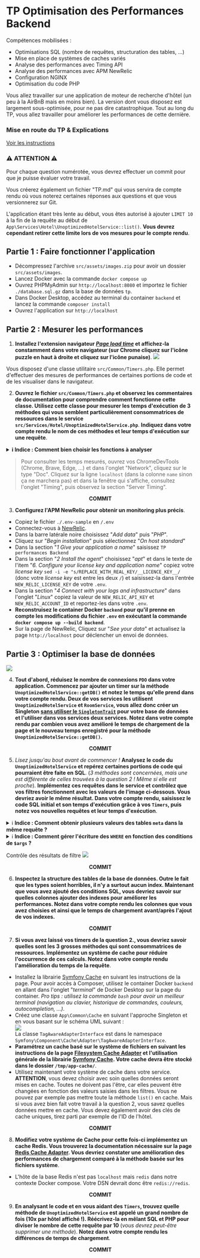 # TP Optimisation des Performances Backend

Compétences mobilisées :
- Optimisations SQL (nombre de requêtes, structuration des tables, ...)
- Mise en place de systèmes de caches variés
- Analyse des performances avec Timing API
- Analyse des performances avec APM NewRelic
- Configuration NGINX
- Optimisation du code PHP

Vous allez travailler sur une application de moteur de recherche d'hôtel (un peu à la AirBnB mais en moins bien). La version dont vous disposez est largement sous-optimisée, pour ne pas dire catastrophique. Tout au long du TP, vous allez travailler pour améliorer les performances de cette dernière.

### Mise en route du TP & Explications
[Voir les instructions](/docs/setup.md)


### ⚠️ ATTENTION ⚠️
Pour chaque question numérotée, vous devrez effectuer un commit pour que je puisse évaluer votre travail.

Vous créerez également un fichier "TP.md" qui vous servira de compte rendu où vous noterez certaines réponses aux questions et que vous versionnerez sur Git.

L'application étant très lente au début, vous êtes autorisé à ajouter `LIMIT 10` à la fin de la requête au début de `App\Services\Hotel\UnoptimizedHotelService::list()`. **Vous devrez cependant retirer cette limite lors de vos mesures pour le compte rendu**.

## Partie 1 : Faire fonctionner l'application
- Décompressez l'archive `src/assets/images.zip` pour avoir un dossier `src/assets/images`.
- Lancez Docker avec la commande `docker compose up`
- Ouvrez PHPMyAdmin sur `http://localhost:8080` et importez le fichier `./database.sql.gz` dans la base de données `tp`.
- Dans Docker Desktop, accédez au terminal du container `backend` et lancez la commande `composer install`
- Ouvrez l'application sur `http://localhost`

## Partie 2 : Mesurer les performances

1. **Installez l'extension navigateur [*Page load time*](https://chrome.google.com/webstore/detail/page-load-time/fploionmjgeclbkemipmkogoaohcdbig) et affichez-la constamment dans votre navigateur (sur Chrome cliquez sur l'icône puzzle en haut à droite et cliquez sur l'icône punaise)**. ![](docs/assets/screenshot-pin-chrome-ext.png)

Vous disposez d'une classe utilitaire `src/Common/Timers.php`. Elle permet d'effectuer des mesures de performances de certaines portions de code et de les visualiser dans le navigateur.

2. **Ouvrez le fichier `src/Common/Timers.php` et observez les commentaires de documentation pour comprendre comment fonctionne cette classe. Utilisez cette classe pour mesurer les temps d'exécution de 3 méthodes qui vous semblent particulièrement consommatrices de ressources dans le service `src/Services/Hotel/UnoptimizedHotelService.php`**. **Indiquez dans votre compte rendu le nom de ces méthodes et leur temps d'exécution sur une requête**.
<details>
    <summary><b>ℹ️ Indice : Comment bien choisir les fonctions à analyser</b></summary>
Il est inutile d'analyser de fonctions de haut niveau, visez des fonctions plus imbriquées. En effet, si vous mesurez des fonctions de haut niveau, elles paraîtront plus longues, car elles incluront leurs fonctions sous-jacentes. Vous serez donc biaisé en pensant que ce sont les fonctions de haut niveau qui sont à optimiser alors que ce sont les fonctions qu'elles appellent.
</details>

> Pour consulter les temps mesurés, ouvrez vos ChromeDevTools (Chrome, Brave, Edge, ...) et dans l'onglet "Network", cliquez sur le type "Doc". Cliquez sur la ligne
`localhost` (dans la colonne `name` sinon ça ne marchera pas) et dans la fenêtre qui s'affiche, consultez l'onglet "Timing", puis observez la section "Server Timing".

**<div style="text-align:center">COMMIT</div>**

3. **Configurez l'APM NewRelic pour obtenir un monitoring plus précis**.
- Copiez le fichier `./.env-sample` en `/.env`
- Connectez-vous à [NewRelic](https://one.eu.newrelic.com/).
- Dans la barre latérale noire choisissez "*Add data*" puis "*PHP*".
- Cliquez sur "*Begin installation*" puis sélectionnez "*On host standard*"
- Dans la section "*1 Give your application a name*" saisissez `TP performances Backend`
- Dans la section "*2 Install the agent*" choisissez "*apt*" et dans le texte de l'item "*6. Configure your license key and application name*" copiez votre *license key* `sed -i -e "s/REPLACE_WITH_REAL_KEY/__LICENCE_KEY__/` (donc votre *license key* est entre les deux `/`) et saisissez-la dans l'entrée `NEW_RELIC_LICENSE_KEY` de votre `.env`.
- Dans la section "*4 Connect with your logs and infrastructure*" dans l'onglet "*Linux*" copiez la valeur de `NEW_RELIC_API_KEY` et `NEW_RELIC_ACCOUNT_ID` et reportez-les dans votre `.env`.
- **Reconstruisez le container Docker `backend` pour qu'il prenne en compte les modifications du fichier `.env` en exécutant la commande `docker compose up --build backend`**.
- Sur la page de NewRelic, Cliquez sur "*See your data*" et actualisez la page `http://localhost` pour déclencher un envoi de données.

## Partie 3 : Optimiser la base de données

![](docs/assets/singleton-db.png)

4. **Tout d'abord, réduisez le nombre de connexions `PDO` dans votre application. Commencez par ajouter un timer sur la méthode `UnoptimizedHotelService::getDB()` et notez le temps qu'elle prend dans votre compte rendu. Deux de vos services les utilisent `UnoptimizedHotelService` et `RoomService`, vous allez donc créer un Singleton <u>sans utiliser le `SingletonTrait`</u> pour votre base de données et l'utiliser dans vos services deux services. Notez dans votre compte rendu par combien vous avez amélioré le temps de chargement de la page et le nouveau temps enregistré pour la méthode `UnoptimizedHotelService::getDB()`.**
  
**<div style="text-align:center">COMMIT</div>**

5. *Lisez jusqu'au bout avant de commencer !* **Analysez le code du `UnoptimizedHotelService` et repérez certaines portions de code qui pourraient être faite en SQL**. (*3 méthodes sont concernées, mais une est différente de celles trouvées à la question 2 ! Même si elle est proche*). **Implémentez ces requêtes dans le service et contrôlez que vos filtres fonctionnent avec les valeurs de l'image ci-dessous. Vous devriez avoir le même résultat. Dans votre compte rendu, saisissez le code SQL initial et son temps d'exécution grâce à vos `Timers`, puis notez vos nouvelles requêtes et leur temps d'exécution**.

<details>
    <summary>ℹ️ <b>Indice : Comment obtenir plusieurs valeurs des tables <code>meta</code> dans la même requête ?</b></summary>
Vous pouvez faire des <code>INNER JOIN</code> avec alias. Par exemple :
<div class="highlight highlight-source-sql notranslate position-relative overflow-auto">

<pre>
SELECT
    user.ID AS id,
    user.display_name AS name,
    latData.meta_value AS lat,
    lngData.meta_value AS lng
FROM
    wp_users AS USER

    -- geo lat
    INNER JOIN tp.wp_usermeta AS latData ON latData.user_id = user.ID
        AND latData.meta_key = 'geo_lat'
    -- geo lng
    INNER JOIN tp.wp_usermeta AS lngData ON lngData.user_id = user.ID
        AND lngData.meta_key = 'geo_lng'
</pre>
</div>
</details>

<details>
    <summary>ℹ️ <b>Indice : Comment gérer l'écriture des <code>WHERE</code> en fonction des conditions de <code>$args</code> ?</b></summary>
Vous pouvez écrire votre requête SQL dans une variable <code>$query</code> jusqu'aux instructions <code>WHERE</code>. Créez ensuite un tableau <code>$whereClauses = []</code>, qui contiendra vos conditions. Ensuite, dans vos blocs <code>if</code>, si une entrée de <code>$arg</code> vous indique qu'il faut ajouter une condition, ajoutez votre instruction SQL dans votre tableau. Ensuite, si votre tableau a au moins une entrée, faites <code>$query .= implode(' AND ', $whereClauses );</code>
</details>

Contrôle des résultats de filtre
![](docs/assets/controle-resultats-q5.png)

**<div style="text-align:center">COMMIT</div>**

6. **Inspectez la structure des tables de la base de données. Outre le fait que les types soient horribles, il n'y a surtout aucun index. Maintenant que vous avez ajouté des conditions SQL, vous devriez savoir sur quelles colonnes ajouter des indexes pour améliorer les performances. Notez dans votre compte rendu les colonnes que vous avez choisies et ainsi que le temps de chargement avant/après l'ajout de vos indexes.** 

**<div style="text-align:center">COMMIT</div>**

7. **Si vous avez laissé vos timers de la question 2., vous devriez savoir quelles sont les 3 grosses méthodes qui sont consommatrices de ressources. Implémentez un système de cache pour réduire l'occurrence de ces calculs. Notez dans votre compte rendu l'amélioration du temps de la requête**.
- Installez la librairie [Symfony Cache](https://symfony.com/doc/current/components/cache.html) en suivant les instructions de la page. Pour avoir accès à Composer, utilisez le container Docker `backend` en allant dans l'onglet "*terminal*" de Docker Desktop sur la page du container. *Pro tips : utilisez la commande `bash` pour avoir un meilleur terminal (navigation au clavier, historique de commandes, couleurs, autocompletion, ...)*.
- Créez une classe `App\Common\Cache` en suivant l'approche Singleton et en vous basant sur le schéma UML suivant : <div>![](docs/assets/cache-singleton.png)</div>La classe `TagAwareAdapterInterface` est dans le namespace `Symfony\Component\Cache\Adapter\TagAwareAdapterInterface`.
- **Paramétrez un cache basé sur le système de fichiers en suivant les instructions de la page [Filesystem Cache Adapter](https://symfony.com/doc/current/components/cache/adapters/filesystem_adapter.html) et l'utilisation générale de la librairie [Symfony Cache](https://symfony.com/doc/current/components/cache.html). Votre cache devra être stocké dans le dossier `/tmp/app-cache/`**.
- Utilisez maintenant votre système de cache dans votre service. **ATTENTION**, vous devez choisir avec soin quelles données seront mises en cache. Toutes ne doivent pas l'être, car elles peuvent être changées en fonction des valeurs saisies dans les filtres. Vous ne pouvez par exemple pas mettre toute la méthode `list()` en cache. Mais si vous avez bien fait votre travail à la question 2, vous savez quelles données mettre en cache. Vous devez également avoir des clés de cache uniques, tirez parti par exemple de l'ID de l'hôtel. 

**<div style="text-align:center">COMMIT</div>**

8. **Modifiez votre système de Cache pour cette fois-ci implémentez un cache Redis. Vous trouverez la documentation nécessaire sur la page [Redis Cache Adapter](https://symfony.com/doc/current/components/cache/adapters/redis_adapter.html). Vous devriez constater une amélioration des performances de chargement comparé à la méthode basée sur les fichiers système**.
- L'hôte de la base Redis n'est pas `localhost` mais `redis` dans notre contexte Docker compose. Votre DSN devrait donc être `redis://redis`.

**<div style="text-align:center">COMMIT</div>**

9. **En analysant le code et en vous aidant des `Timers`, trouvez quelle méthode de `UnoptimizedHotelService` est appelé un grand nombre de fois (10x par hôtel affiché !). Réécrivez-la en mêlant SQL et PHP pour diviser le nombre de cette requête par 10** (*vous devrez peut-être supprimer une méthode*). **Notez dans votre compte rendu les différences de temps de chargement**.

**<div style="text-align:center">COMMIT</div>**

